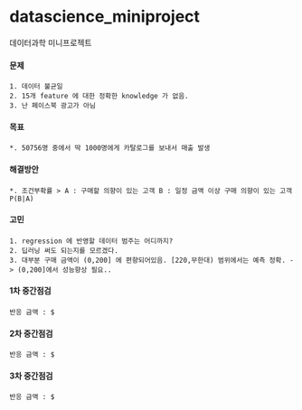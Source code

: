 # datascience_miniproject
데이터과학 미니프로젝트
#### 문제
    1. 데이터 불균일
    2. 15개 feature 에 대한 정확한 knowledge 가 없음.
    3. 난 페이스북 광고가 아님
    
#### 목표
    *. 50756명 중에서 딱 1000명에게 카탈로그를 보내서 매출 발생
    
#### 해결방안
    *. 조건부확률 > A : 구매할 의향이 있는 고객 B : 일정 금액 이상 구매 의향이 있는 고객  P(B|A)
    
#### 고민
    1. regression 에 반영할 데이터 범주는 어디까지?
    2. 딥러닝 써도 되는지를 모르겠다.
    3. 대부분 구매 금액이 (0,200] 에 편향되어있음. [220,무한대) 범위에서는 예측 정확. -> (0,200]에서 성능향상 필요.. 
    
#### 1차 중간점검
    반응 금액 : $
#### 2차 중간점검
    반응 금액 : $
#### 3차 중간점검
    반응 금액 : $
